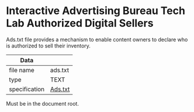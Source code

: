 # Interactive Advertising Bureau Tech Lab Authorized Digital Sellers

Ads.txt file provides a mechanism to enable content owners to declare who is authorized to sell their inventory.

| Data          |               |
| ------------- | ------------- |
| file name     | ads.txt       |
| type          | TEXT          |
| specification | [Ads.txt](https://iabtechlab.com/ads-txt/) |

Must be in the document root.
